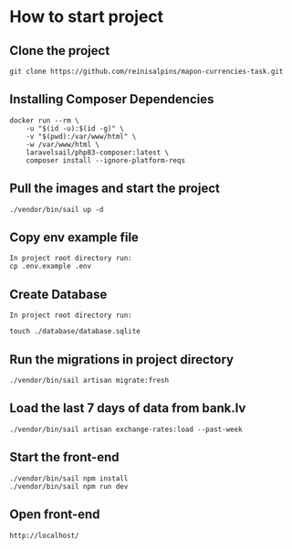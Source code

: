 
# How to start project

## Clone the project

```
git clone https://github.com/reinisalpins/mapon-currencies-task.git
```

## Installing Composer Dependencies

```
docker run --rm \
    -u "$(id -u):$(id -g)" \
    -v "$(pwd):/var/www/html" \
    -w /var/www/html \
    laravelsail/php83-composer:latest \
    composer install --ignore-platform-reqs
```

## Pull the images and start the project

```
./vendor/bin/sail up -d
```

## Copy env example file

```
In project root directory run:
cp .env.example .env
```

## Create Database

```
In project root directory run:

touch ./database/database.sqlite
```

## Run the migrations in project directory

```
./vendor/bin/sail artisan migrate:fresh
```

## Load the last 7 days of data from bank.lv

```
./vendor/bin/sail artisan exchange-rates:load --past-week
```

## Start the front-end

```
./vendor/bin/sail npm install
./vendor/bin/sail npm run dev
```

## Open front-end

```
http://localhost/
```
